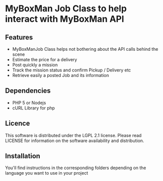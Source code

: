 # MyBoxMan Job Class to help interact with MyBoxMan API

## Features

* MyBoxManJob Class helps not bothering about the API calls behind the scene
* Estimate the price for a delivery
* Post quickly a mission
* Track the mission status and confirm Pickup / Delivery etc
* Retrieve easily a posted Job and its information

## Dependencies

* PHP 5 or Nodejs
* cURL Library for php


## Licence

This software is distributed under the LGPL 2.1 license. Please read LICENSE for information on the software availability and distribution.

## Installation

You'll find instructions in the corresponding folders depending on the language you want to use in your project
